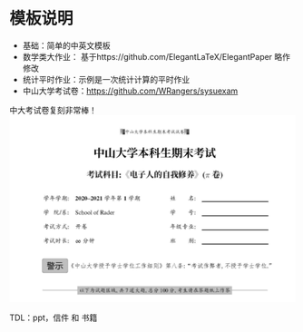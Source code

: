 # 模板说明

* 基础：简单的中英文模板
* 数学类大作业： 基于https://github.com/ElegantLaTeX/ElegantPaper 略作修改
* 统计平时作业：示例是一次统计计算的平时作业
* 中山大学考试卷：https://github.com/WRangers/sysuexam


中大考试卷复刻非常棒！
![](../img/sysuexam.png)


TDL：ppt，信件 和 书籍